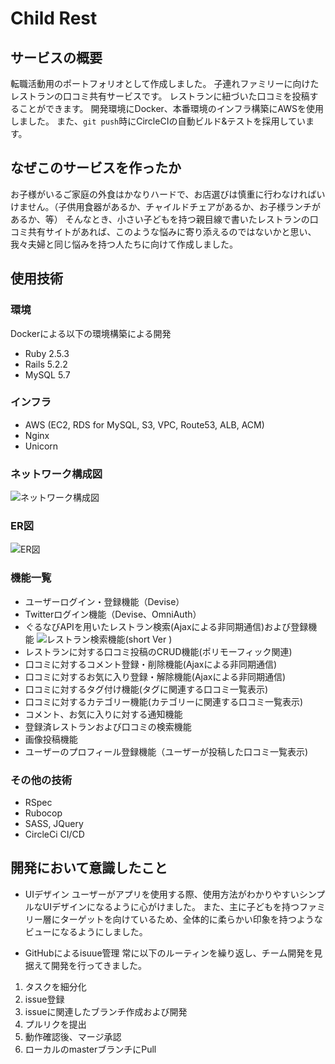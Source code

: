 # Child Rest

## サービスの概要
転職活動用のポートフォリオとして作成しました。
子連れファミリーに向けたレストランの口コミ共有サービスです。
レストランに紐づいた口コミを投稿することができます。
開発環境にDocker、本番環境のインフラ構築にAWSを使用しました。
また、```git push```時にCircleCIの自動ビルド&テストを採用しています。

## なぜこのサービスを作ったか
お子様がいるご家庭の外食はかなりハードで、お店選びは慎重に行わなければいけません。（子供用食器があるか、チャイルドチェアがあるか、お子様ランチがあるか、等）
そんなとき、小さい子どもを持つ親目線で書いたレストランの口コミ共有サイトがあれば、このような悩みに寄り添えるのではないかと思い、我々夫婦と同じ悩みを持つ人たちに向けて作成しました。

## 使用技術

### 環境
Dockerによる以下の環境構築による開発
- Ruby 2.5.3
- Rails 5.2.2
- MySQL 5.7

### インフラ
- AWS (EC2, RDS for MySQL, S3, VPC, Route53, ALB, ACM)
- Nginx
- Unicorn

### ネットワーク構成図
![ネットワーク構成図](https://user-images.githubusercontent.com/56621211/85896344-43e2c780-b833-11ea-8c46-ce28bc1158e2.png)

### ER図
![ER図](https://user-images.githubusercontent.com/56621211/85896325-3c232300-b833-11ea-9ad5-e2e9f96a3288.png)

### 機能一覧
- ユーザーログイン・登録機能（Devise）
- Twitterログイン機能（Devise、OmniAuth）
- ぐるなびAPIを用いたレストラン検索(Ajaxによる非同期通信)および登録機能
![レストラン検索機能(short Ver )](https://user-images.githubusercontent.com/56621211/85923406-aab0c100-b8c5-11ea-9140-1e4ff18f03d5.gif)
- レストランに対する口コミ投稿のCRUD機能(ポリモーフィック関連)
- 口コミに対するコメント登録・削除機能(Ajaxによる非同期通信)
- 口コミに対するお気に入り登録・解除機能(Ajaxによる非同期通信)
- 口コミに対するタグ付け機能(タグに関連する口コミ一覧表示)
- 口コミに対するカテゴリー機能(カテゴリーに関連する口コミ一覧表示)
- コメント、お気に入りに対する通知機能
- 登録済レストランおよび口コミの検索機能
- 画像投稿機能
- ユーザーのプロフィール登録機能（ユーザーが投稿した口コミ一覧表示)

### その他の技術
- RSpec
- Rubocop
- SASS, JQuery
- CircleCi CI/CD

## 開発において意識したこと
- UIデザイン
ユーザーがアプリを使用する際、使用方法がわかりやすいシンプルなUIデザインになるように心がけました。
また、主に子どもを持つファミリー層にターゲットを向けているため、全体的に柔らかい印象を持つようなビューになるようにしました。

- GitHubによるisuue管理
常に以下のルーティンを繰り返し、チーム開発を見据えて開発を行ってきました。
1. タスクを細分化
2. issue登録
3. issueに関連したブランチ作成および開発
4. プルリクを提出
5. 動作確認後、マージ承認
6. ローカルのmasterブランチにPull
